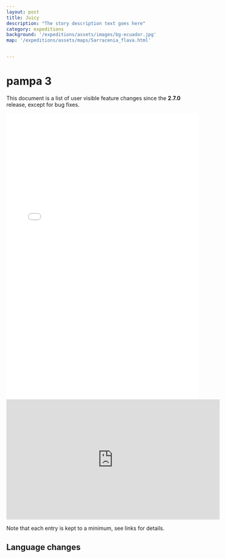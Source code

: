 ```yaml
---
layout: post
title: Juicy
description: "The story description text goes here"
category: expeditions
background: '/expeditions/assets/images/bg-ecuador.jpg'
map: '/expeditions/assets/maps/Sarracenia_flava.html'


---
```


# pampa 3

This document is a list of user visible feature changes
since the **2.7.0** release, except for bug fixes.

<iframe src="./expeditions/assets/maps/Sarracenia_flava.html" height="600px" width="100%" style="border:none;"></iframe>

<iframe src="url('{{ page.map | prepend: site.baseurl | replace: '//', '/' }}')" width="100%" style="border:none;"></iframe>


<iframe width="560" height="315" src="https://www.youtube.com/embed/enjhlnqaXOE" title="YouTube video player" frameborder="0" allow="accelerometer; autoplay; clipboard-write; encrypted-media; gyroscope; picture-in-picture" allowfullscreen></iframe>


Note that each entry is kept to a minimum, see links for details.

## Language changes
